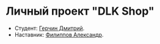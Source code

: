 # Личный проект "DLK Shop"
* Студент: [Герчин Дмитрий](https://t.me/spawn5050).
* Наставник: [Филиппов Александр](https://t.me/aleksandrfilippov).

